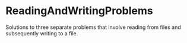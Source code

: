 # ReadingAndWritingProblems
Solutions to three separate problems that involve reading from files and subsequently writing to a file.
